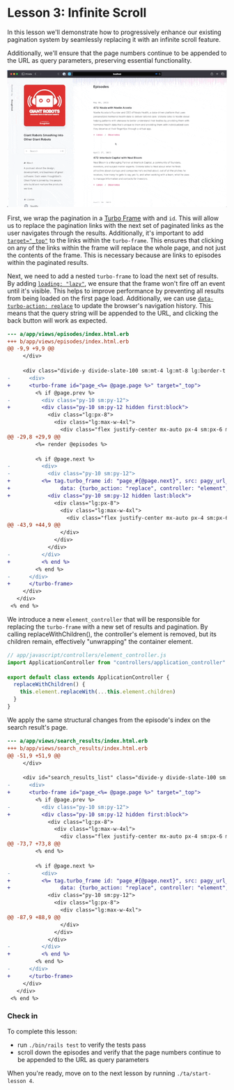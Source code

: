 # Lesson 3: Infinite Scroll

In this lesson we'll demonstrate how to progressively enhance our existing
pagination system by seamlessly replacing it with an infinite scroll feature.

Additionally, we'll ensure that the page numbers continue to be appended to the
URL as query parameters, preserving essential functionality.

![Demo of infinite scroll](./assets/lesson-3/demo.gif)

First, we wrap the pagination in a [Turbo Frame][] with and `id`. This will
allow us to replace the pagination links with the next set of paginated links
as the user navigates through the results. Additionally, it's important to add
[`target="_top"`][2] to the links within the `turbo-frame`. This ensures that
clicking on any of the links within the frame will replace the whole page, and
not just the contents of the frame. This is necessary because are links to
episodes within the paginated results.

Next, we need to add a nested `turbo-frame` to load the next set of results. By
adding [`loading: "lazy"`][3], we ensure that the frame won't fire off an event
until it's visible. This helps to improve performance by preventing all results
from being loaded on the first page load. Additionally, we can use
[`data-turbo-action: replace`][4] to update the browser's navigation history.
This means that the query string will be appended to the URL, and clicking the
back button will work as expected.

```diff
--- a/app/views/episodes/index.html.erb
+++ b/app/views/episodes/index.html.erb
@@ -9,9 +9,9 @@
     </div>
 
     <div class="divide-y divide-slate-100 sm:mt-4 lg:mt-8 lg:border-t lg:border-slate-100">
-      <div>
+      <turbo-frame id="page_<%= @page.page %>" target="_top">
         <% if @page.prev %>
-          <div class="py-10 sm:py-12">
+          <div class="py-10 sm:py-12 hidden first:block">
             <div class="lg:px-8">
               <div class="lg:max-w-4xl">
                 <div class="flex justify-center mx-auto px-4 sm:px-6 md:max-w-2xl md:px-4 lg:px-0">
@@ -29,8 +29,9 @@
         <%= render @episodes %>
 
         <% if @page.next %>
-          <div>
-            <div class="py-10 sm:py-12">
+          <%= tag.turbo_frame id: "page_#{@page.next}", src: pagy_url_for(@page, @page.next), loading: "lazy",
+                data: {turbo_action: "replace", controller: "element", action: "turbo:frame-load->element#replaceWithChildren"} do %>
+            <div class="py-10 sm:py-12 hidden last:block">
               <div class="lg:px-8">
                 <div class="lg:max-w-4xl">
                   <div class="flex justify-center mx-auto px-4 sm:px-6 md:max-w-2xl md:px-4 lg:px-0">
@@ -43,9 +44,9 @@
                 </div>
               </div>
             </div>
-          </div>
+          <% end %>
         <% end %>
-      </div>
+      </turbo-frame>
     </div>
   </div>
 <% end %>
```

We introduce a new `element_controller` that will be responsible for replacing
the `turbo-frame` with a new set of results and pagination. By calling
replaceWithChildren(), the controller's element is removed, but its children
remain, effectively "unwrapping" the container element.

```js
// app/javascript/controllers/element_controller.js
import ApplicationController from "controllers/application_controller"

export default class extends ApplicationController {
  replaceWithChildren() {
    this.element.replaceWith(...this.element.children)
  }
}
```

We apply the same structural changes from the episode's index on the search
result's page.

```diff
--- a/app/views/search_results/index.html.erb
+++ b/app/views/search_results/index.html.erb
@@ -51,9 +51,9 @@
     </div>
 
     <div id="search_results_list" class="divide-y divide-slate-100 sm:mt-4 lg:mt-8 lg:border-t lg:border-slate-100">
-      <div>
+      <turbo-frame id="page_<%= @page.page %>" target="_top">
         <% if @page.prev %>
-          <div class="py-10 sm:py-12">
+          <div class="py-10 sm:py-12 hidden first:block">
             <div class="lg:px-8">
               <div class="lg:max-w-4xl">
                 <div class="flex justify-center mx-auto px-4 sm:px-6 md:max-w-2xl md:px-4 lg:px-0">
@@ -73,7 +73,8 @@
         <% end %>
 
         <% if @page.next %>
-          <div>
+          <%= tag.turbo_frame id: "page_#{@page.next}", src: pagy_url_for(@page, @page.next), loading: "lazy",
+                data: {turbo_action: "replace", controller: "element", action: "turbo:frame-load->element#replaceWithChildren"} do %>
             <div class="py-10 sm:py-12">
               <div class="lg:px-8">
                 <div class="lg:max-w-4xl">
@@ -87,9 +88,9 @@
                 </div>
               </div>
             </div>
-          </div>
+          <% end %>
         <% end %>
-      </div>
+      </turbo-frame>
     </div>
   </div>
 <% end %>
```
### Check in

To complete this lesson:

- run `./bin/rails test` to verify the tests pass
- scroll down the episodes and verify that the page numbers continue to be appended to the
URL as query parameters

When you're ready, move on to the next lesson by running `./ta/start-lesson 4`.

[Turbo Frame]: https://turbo.hotwired.dev/handbook/frames
[2]: https://turbo.hotwired.dev/reference/frames#html-attributes
[3]: https://turbo.hotwired.dev/reference/frames#lazy-loaded-frame
[4]: https://turbo.hotwired.dev/reference/frames#frame-that-promotes-navigations-to-visits

